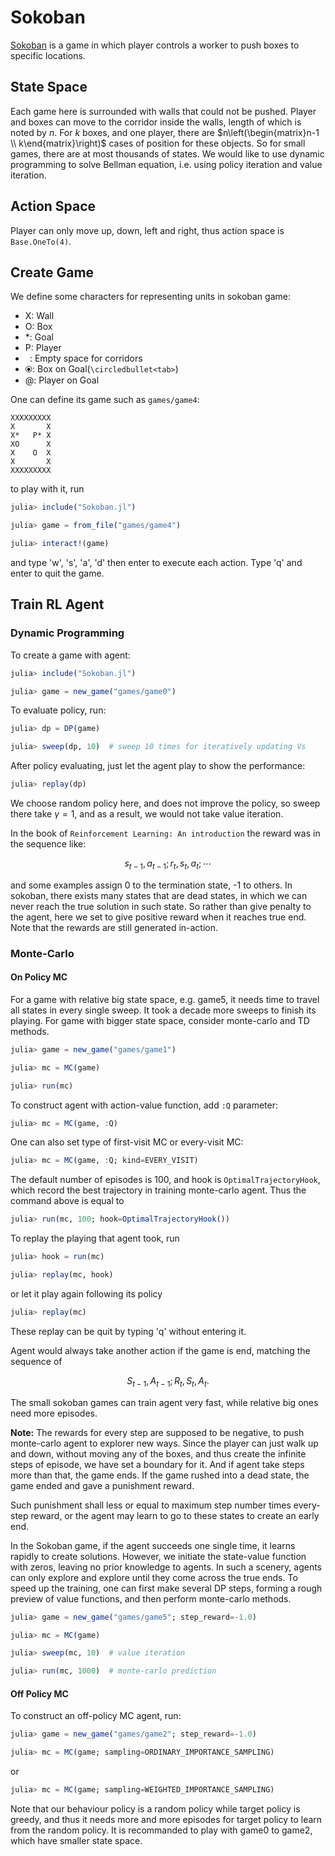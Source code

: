# Sokoban

[Sokoban](https://en.wikipedia.org/wiki/Sokoban) is a game in which player controls a worker to push boxes to specific locations. 

## State Space
Each game here is surrounded with walls that could not be pushed. Player and boxes can move to the corridor inside the walls, length of which is noted by $n$. For $k$ boxes, and one player, there are $n\left(\begin{matrix}n-1 \\ k\end{matrix}\right)$ cases of position for these objects. So for small games, there are at most thousands of states. We would like to use dynamic programming to solve Bellman equation, i.e. using policy iteration and value iteration.

## Action Space
Player can only move up, down, left and right, thus action space is `Base.OneTo(4)`.


## Create Game
We define some characters for representing units in sokoban game:

- X: Wall
- O: Box
- *: Goal
- P: Player
- ` `: Empty space for corridors
- ⦿: Box on Goal(`\circledbullet<tab>`)
- @: Player on Goal

One can define its game such as `games/game4`:

```
XXXXXXXXX
X       X
X*   P* X
XO      X
X    O  X
X       X
XXXXXXXXX
```


to play with it, run

```julia
julia> include("Sokoban.jl")

julia> game = from_file("games/game4")

julia> interact!(game)

```

and type 'w', 's', 'a', 'd' then enter to execute each action. Type 'q' and enter to quit the game.


## Train RL Agent

### Dynamic Programming
To create a game with agent:

```julia
julia> include("Sokoban.jl")

julia> game = new_game("games/game0")
```

To evaluate policy, run:
```julia
julia> dp = DP(game)

julia> sweep(dp, 10)  # sweep 10 times for iteratively updating Vs
```

After policy evaluating, just let the agent play to show the performance:
```julia
julia> replay(dp)
```

We choose random policy here, and does not improve the policy, so sweep there
take $\gamma = 1$, and as a result, we would not take value iteration.

In the book of `Reinforcement Learning: An introduction`
the reward was in the sequence like:

$$
    s_{t-1}, a_{t-1}; r_t, s_t, a_t; \cdots 
$$

and some examples assign 0 to the termination state, -1 to others.
In sokoban, there exists many states that are dead states, in which 
we can never reach the true solution in such state. So rather than give penalty
to the agent, here we set to give positive reward when it reaches true end. Note that
the rewards are still generated in-action.


### Monte-Carlo 
#### On Policy MC

For a game with relative big state space, e.g. game5, it needs time to travel all states in every single sweep.
It took a decade more sweeps to finish its playing. For game with bigger state space, consider monte-carlo and TD methods. 

```julia
julia> game = new_game("games/game1")

julia> mc = MC(game)

julia> run(mc)
```

To construct agent with action-value function, add `:Q` parameter:
```julia
julia> mc = MC(game, :Q)
```

One can also set type of first-visit MC or every-visit MC:

```julia
julia> mc = MC(game, :Q; kind=EVERY_VISIT)
```

The default number of episodes is 100, and hook is `OptimalTrajectoryHook`, which record the best trajectory in training
monte-carlo agent. Thus the command above is equal to

```julia
julia> run(mc, 100; hook=OptimalTrajectoryHook())
```

To replay the playing that agent took, run

```julia
julia> hook = run(mc)

julia> replay(mc, hook)
```

or let it play again following its policy

```julia
julia> replay(mc)
```

These replay can be quit by typing 'q' without entering it.

Agent would always take another action if the game is end, matching the sequence of

$$ S_{t-1}, A_{t-1}; R_t, S_t, A_t. $$

The small sokoban games can train agent very fast, while relative big ones need more episodes. 

**Note:** The rewards for every step are supposed to be negative, to push monte-carlo agent to explorer
new ways. Since the player can just walk up and down, without moving any of the boxes, and thus create 
the infinite steps of episode, we have set a boundary for it. And if agent take steps more than that, 
the game ends. If the game rushed into a dead state, the game ended and gave a punishment reward.

Such punishment shall less or equal to maximum step number times every-step reward, or the agent may learn
to go to these states to create an early end.


In the Sokoban game, if the agent succeeds one single time, it learns rapidly to create solutions. 
However, we initiate the state-value function with zeros, leaving no prior knowledge to agents. 
In such a scenery, agents can only explore and explore until they come across the true ends. 
To speed up the training, one can first make several DP steps, forming a rough preview of value functions,
and then perform monte-carlo methods.

```julia
julia> game = new_game("games/game5"; step_reward=-1.0)

julia> mc = MC(game)

julia> sweep(mc, 10)  # value iteration

julia> run(mc, 1000)  # monte-carlo prediction
```

#### Off Policy MC

To construct an off-policy MC agent, run:

```julia
julia> game = new_game("games/game2"; step_reward=-1.0)

julia> mc = MC(game; sampling=ORDINARY_IMPORTANCE_SAMPLING)
```

or

```julia
julia> mc = MC(game; sampling=WEIGHTED_IMPORTANCE_SAMPLING)
```

Note that our behaviour policy is a random policy while target policy is greedy, 
and thus it needs more and more episodes for target policy to learn from the random policy. 
It is recommanded to play with game0 to game2, which have smaller state space.





